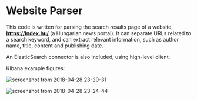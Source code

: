 # Website Parser

This code is written for parsing the search results page of a website, **https://index.hu/** (a Hungarian news portal).
It can separate URLs related to a search keyword, and can extract relevant information, such as author name,
title, content and publishing date.

An ElasticSearch connector is also included, using high-level client.

Kibana example figures:

![screenshot from 2018-04-28 23-20-31](https://user-images.githubusercontent.com/36161760/39401362-9fe836d2-4b43-11e8-85d7-34f8cbd2ed62.png)

![screenshot from 2018-04-28 23-24-44](https://user-images.githubusercontent.com/36161760/39401365-a592b9c2-4b43-11e8-908b-32f4f36e5d20.png)
